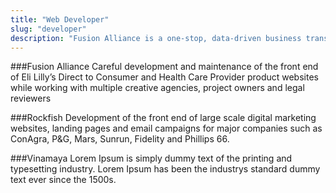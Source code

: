 ```yaml
---
title: "Web Developer"
slug: "developer"
description: "Fusion Alliance is a one-stop, data-driven business transformation firm with big-picture expertise across strategy, digital, data, technology and cloud. We partner with companies to formulate a technology-based strategy that aligns with their business goals."
---
```


###Fusion Alliance
Careful development and maintenance of the front end of Eli Lilly’s Direct to Consumer and Health Care Provider product websites while working with multiple creative agencies, project owners and legal reviewers

###Rockfish
Development of the front end of large scale digital marketing websites, landing pages and email campaigns for major companies such as ConAgra, P&G, Mars, Sunrun, Fidelity and Phillips 66. 

###Vinamaya
Lorem Ipsum is simply dummy text of the printing and typesetting industry. Lorem Ipsum has been the industrys standard dummy text ever since the 1500s.